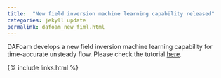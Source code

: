 ```yaml
---
title:  "New field inversion machine learning capability released"
categories: jekyll update
permalink: dafoam_new_fiml.html
---
```


DAFoam develops a new field inversion machine learning capability for time-accurate unsteady flow. Please check the tutorial [here](https://dafoam.github.io/mydoc_tutorials_field_inversion_ramp.html).

{% include links.html %}

